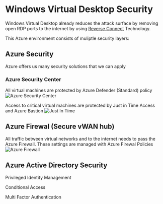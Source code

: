 # Windows Virtual Desktop Security

Windows Virtual Desktop already reduces the attack surface by removing open RDP ports to the internet by using [Reverse Connect](https://docs.microsoft.com/en-us/azure/virtual-desktop/network-connectivity#reverse-connect-transport) Technology.

This Azure environment consists of muliptle security layers:

## Azure Security

Azure offers us many security solutions that we can apply

### Azure Security Center

All virtual machines are protected by Azure Defender (Standard) policy
![Azure Security Center](https://chlams.blob.core.windows.net/public/reddogproductions/pics/ASC.png)

Access to critical virtual machines are protected by Just in Time Access and Azure Bastion
![Just In Time](https://chlams.blob.core.windows.net/public/reddogproductions/pics/JIT.png)

## Azure Firewal (Secure vWAN hub)

All traffic between virtual networks and to the internet needs to pass the Azure Firewall.
These settings are managed with Azure Firewal Policies
![Azure Firewall](https://chlams.blob.core.windows.net/public/reddogproductions/pics/firewall.png)

## Azure Active Directory Security

Privileged Identity Management

Conditional Access

Multi Factor Authentication

